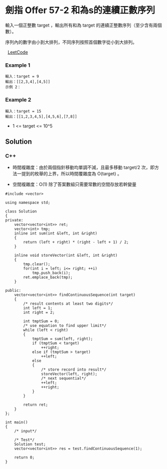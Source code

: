 # 劍指 Offer 57-2 和為s的連續正數序列

輸入一個正整數 target ，輸出所有和為 target 的連續正整數序列（至少含有兩個數）。

序列內的數字由小到大排列，不同序列按照首個數字從小到大排列。

 
[LeetCode](https://leetcode-cn.com/problems/he-wei-sde-lian-xu-zheng-shu-xu-lie-lcof/)


### Example 1

```
輸入：target = 9
輸出：[[2,3,4],[4,5]]
示例 2：
```

### Example 2

```
輸入：target = 15
輸出：[[1,2,3,4,5],[4,5,6],[7,8]]

```

* 1 <= target <= 10^5


## Solution  

### C++

* 時間複雜度：由於兩個指針移動均單調不減，且最多移動 target/2 次，即方法一提到的枚舉的上界，所以時間覆雜度為 O(target) 。

* 空間複雜度：O(1) 除了答案數組只需要常數的空間存放若幹變量

```
#include <vector>

using namespace std;

class Solution
{
private:
    vector<vector<int>> ret;
    vector<int> tmp;
    inline int sum(int &left, int &right)
    {
        return (left + right) * (right - left + 1) / 2;
    }

    inline void storeVector(int &left, int &right)
    {
        tmp.clear();
        for(int i = left; i<= right; ++i)
            tmp.push_back(i);
        ret.emplace_back(tmp);
    }

public:
    vector<vector<int>> findContinuousSequence(int target)
    {
        /* result contents at least two digits*/
        int left = 1;
        int right = 2;

        int tmptSum = 0;
        /* use equation to find upper limit*/
        while (left < right)
        {
            tmptSum = sum(left, right);
            if (tmptSum < target)
                ++right;
            else if (tmptSum > target)
                ++left;
            else
            {
                /* store record into result*/
                storeVector(left, right);
                /* next sequential*/
                ++left;
                ++right;
            }
        }

        return ret;
    }
};

int main()
{
    /* input*/

    /* Test*/
    Solution test;
    vector<vector<int>> res = test.findContinuousSequence(1);

    return 0;
}

```